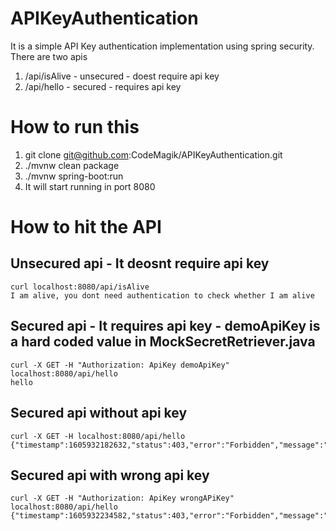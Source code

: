 # APIKeyAuthentication
It is a simple API Key authentication implementation using spring security.
There are two apis
  1. /api/isAlive - unsecured - doest require api key
  2. /api/hello - secured - requires api key

# How to run this
1. git clone git@github.com:CodeMagik/APIKeyAuthentication.git
2. ./mvnw clean package
3. ./mvnw spring-boot:run
4. It will start running in port 8080

# How to hit the API
## Unsecured api - It deosnt require api key
  ``` 
  curl localhost:8080/api/isAlive 
  I am alive, you dont need authentication to check whether I am alive
  
  ```

## Secured api - It requires api key - demoApiKey is a hard coded value in MockSecretRetriever.java
  ``` 
  curl -X GET -H "Authorization: ApiKey demoApiKey" localhost:8080/api/hello 
  hello
  ```
## Secured api without api key
  ``` 
  curl -X GET -H localhost:8080/api/hello 
  {"timestamp":1605932182632,"status":403,"error":"Forbidden","message":"","path":"/api/hello"}
  ```
 ## Secured api with wrong api key
 ```
 curl -X GET -H "Authorization: ApiKey wrongAPiKey" localhost:8080/api/hello 
 {"timestamp":1605932234582,"status":403,"error":"Forbidden","message":"","path":"/api/hello"}
 ```
